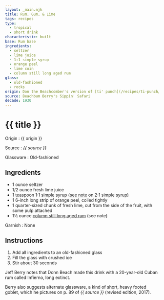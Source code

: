 ```yaml
---
layout: _main.njk
title: Rum, Gum, & Lime
tags: recipes
type: 
  - tropical
  - short drink
characteristic: built
base: Rum base
ingredients:
  - seltzer
  - lime juice
  - 1:1 simple syrup
  - orange peel
  - lime coin
  - column still long aged rum
glass:
  - old-fashioned
  - rocks
origin: Don the Beachcomber's version of [ti' punch](/recipes/ti-punch/), as served in the 1930s and 1940s.
source: Beachbum Berry's Sippin' Safari
decade: 1930
---
```


<!-- markdownlint-disable MD025 -->
# {{ title }}
<!-- markdownlint-disable MD025 -->

Origin
  : {{ origin }}

Source
  : <cite>{{ source }}</cite>

Glassware
  : Old-fashioned

## Ingredients

* 1 ounce seltzer
* 1/2 ounce fresh lime juice
* 1 teaspoon 1:1 simple syrup ([see note](/mixes/2-1-simple-syrup/#fn:1) on 2:1 simple syrup)
* 1 6-inch long strip of orange peel, coiled tightly
* 1 quarter-sized chunk of fresh lime, cut from the side of the fruit, with some pulp attached
* 1&frac12; ounce [column still long aged rum](/rums/09-rum-column-still-long-aged/) (see note)

Garnish
  : None

## Instructions

1. Add all ingredients to an old-fashioned glass
2. Fill the glass with crushed ice
3. Stir about 30 seconds

<tiki-callout type="note">

  Jeff Berry notes that Donn Beach made this drink with a 20-year-old Cuban rum called Infierno, long extinct.

  Berry also suggests alternate glassware, a kind of short, heavy footed goblet, which he pictures on p. 89 of <cite>{{ source }}</cite> (revised edition, 2017).
</tiki-callout>
